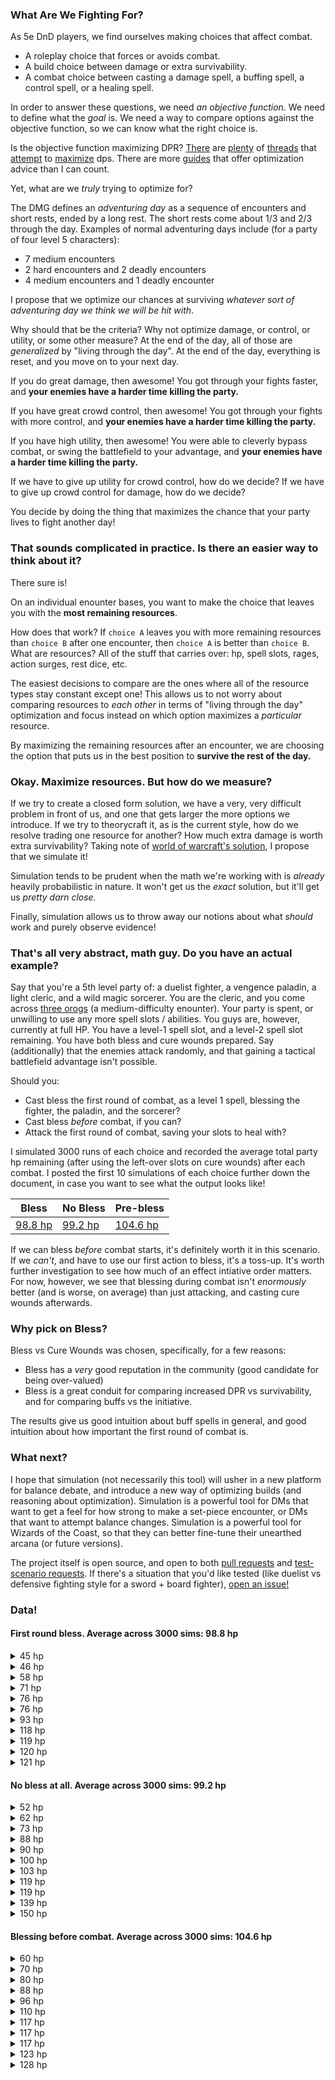 ### What Are We Fighting For?
As 5e DnD players, we find ourselves making choices that affect combat.

* A roleplay choice that forces or avoids combat.
* A build choice between damage or extra survivability.
* A combat choice between casting a damage spell, a buffing spell, a control spell, or a healing spell.

In order to answer these questions, we need *an objective function*. We need to define what the *goal* is.
We need a way to compare options against the objective function, so we can know what the right choice is.

Is the objective function maximizing DPR? [There](http://www.enworld.org/forum/showthread.php?362272-Highest-DPR-Build-Yet) are [plenty](http://www.giantitp.com/forums/showthread.php?522093-5e-Nova-or-DPR-optimization) of [threads](http://www.giantitp.com/forums/showthread.php?522096-Nova-or-DPR-optimization) that [attempt](http://www.giantitp.com/forums/showthread.php?474803-Good-sustained-dpr-builds) to [maximize](https://docs.google.com/spreadsheets/d/1Bwv7pfPC90BqZVPMu19T075-6cwkphdPJQe1d8gTVbQ/edit) dps.
There are more [guides](http://rpgbot.net/dnd5/characters/classes/) that offer optimization advice than I can count.

Yet, what are we *truly* trying to optimize for?

The DMG defines an *adventuring day* as a sequence of encounters and short rests, ended by a long rest.
The short rests come about 1/3 and 2/3 through the day.
Examples of normal adventuring days include (for a party of four level 5 characters):

* 7 medium encounters
* 2 hard encounters and 2 deadly encounters
* 4 medium encounters and 1 deadly encounter

I propose that we optimize our chances at surviving *whatever sort of adventuring day we think we will be hit with*.

Why should that be the criteria? Why not optimize damage, or control, or utility, or some other measure?
At the end of the day, all of those are *generalized* by "living through the day".
At the end of the day, everything is reset, and you move on to your next day.

If you do great damage, then awesome! You got through your fights faster, and **your enemies have a harder time killing the party.**

If you have great crowd control, then awesome! You got through your fights with more control, and **your enemies have a harder time killing the party.**

If you have high utility, then awesome! You were able to cleverly bypass combat, or swing the battlefield to your advantage, and **your enemies have a harder time killing the party.**

If we have to give up utility for crowd control, how do we decide? If we have to give up crowd control for damage, how do we decide?

You decide by doing the thing that maximizes the chance that your party lives to fight another day!

### That sounds complicated in practice. Is there an easier way to think about it?

There sure is!

On an individual enounter bases, you want to make the choice that leaves you with the **most remaining resources**.

How does that work? If `choice A` leaves you with more remaining resources than `choice B` after one encounter,
then `choice A` is better than `choice B`. What are resources? All of the stuff that carries over: hp, spell slots, rages, action surges, rest dice, etc.

The easiest decisions to compare are the ones where all of the resource types stay constant except one!
This allows us to not worry about comparing resources to *each other* in terms of "living through the day" optimization and focus instead on which option maximizes a *particular* resource.

By maximizing the remaining resources after an encounter, we are choosing the option that puts us in the best position to **survive the rest of the day.**


### Okay. Maximize resources. But how do we measure?

If we try to create a closed form solution, we have a very, very difficult problem in front of us, and one that gets larger the more options we introduce.
If we try to theorycraft it, as is the current style, how do we resolve trading one resource for another? How much extra damage is worth extra survivability?
Taking note of [world of warcraft's solution](http://simulationcraft.org/), I propose that we simulate it!

Simulation tends to be prudent when the math we're working with is *already* heavily probabilistic in nature.
It won't get us the *exact* solution, but it'll get us *pretty darn close.*

Finally, simulation allows us to throw away our notions about what *should* work and purely observe evidence!

### That's all very abstract, math guy. Do you have an actual example?

Say that you're a 5th level party of: a duelist fighter, a vengence paladin, a light cleric, and a wild magic sorcerer.
You are the cleric, and you come across [three orogs](http://i.imgur.com/rHvLroX.png) (a medium-difficulty enounter).
Your party is spent, or unwilling to use any more spell slots / abilities. You guys are, however, currently at full HP.
You have a level-1 spell slot, and a level-2 spell slot remaining. You have both bless and cure wounds prepared.
Say (additionally) that the enemies attack randomly, and that gaining a tactical battlefield advantage isn't possible.

Should you:
* Cast bless the first round of combat, as a level 1 spell, blessing the fighter, the paladin, and the sorcerer?
* Cast bless *before* combat, if you can?
* Attack the first round of combat, saving your slots to heal with?

I simulated 3000 runs of each choice and recorded the average total party hp remaining
(after using the left-over slots on cure wounds) after each combat.
I posted the first 10 simulations of each choice further down the document, in case you want to see what the output looks like!

|Bless|No Bless|Pre-bless|
|-----|--------|---------|
|[98.8 hp](#first-round-bless-average-across-3000-sims-988-hp)|[99.2 hp](#no-bless-at-all-average-across-3000-sims-992-hp)|[104.6 hp](#blessing-before-combat-average-across-3000-sims-1046)|

If we can bless *before* combat starts, it's definitely worth it in this scenario. If we *can't*, and have to use our first action to bless, it's a toss-up.
It's worth further investigation to see how much of an effect intiative order matters.
For now, however, we see that blessing during combat isn't *enormously* better (and is worse, on average) than just attacking, and casting cure wounds afterwards.

### Why pick on Bless?

Bless vs Cure Wounds was chosen, specifically, for a few reasons:
* Bless has a *very* good reputation in the community (good candidate for being over-valued)
* Bless is a great conduit for comparing increased DPR vs survivability, and for comparing buffs vs the initiative.

The results give us good intuition about buff spells in general, and good intuition about how important the first round of combat is.

### What next?

I hope that simulation (not necessarily this tool) will usher in a new platform for balance debate,
and introduce a new way of optimizing builds (and reasoning about optimization).
Simulation is a powerful tool for DMs that want to get a feel for how strong to make a set-piece encounter,
or DMs that want to attempt balance changes.
Simulation is a powerful tool for Wizards of the Coast, so that they can better fine-tune their unearthed arcana (or future versions).

The project itself is open source, and open to both [pull requests](https://github.com/beaushinkle/sim-5e/pulls) and [test-scenario requests](https://github.com/beaushinkle/sim-5e/issues).
If there's a situation that you'd like tested (like duelist vs defensive fighting style for a sword + board fighter), [open an issue!](https://github.com/beaushinkle/sim-5e/issues)

### Data!

#### First round bless. Average across 3000 sims: 98.8 hp
<details>
<summary>45 hp</summary>
<pre><code>simulation# 0
encounter# 0
round# 0
:paladin misses :orog0
:paladin hits :orog0 for 7
:sorcerer hits :orog0 for 11
:cleric blesses :fighter :paladin :cleric
:orog0 misses :fighter
:orog0 misses :fighter
:orog1 hits :fighter for 9
:orog1 misses :paladin
:orog2 hits :sorcerer for 10
:orog2 hits :paladin for 12
:fighter hits :orog0 for 11 #blessed
:fighter crits :orog0 for 11
round# 1
:paladin misses :orog0
:paladin hits :orog0 for 14
:sorcerer misses :orog1
:cleric misses :orog1
:orog1 misses :paladin
:orog1 hits :sorcerer for 15
:orog2 crits :paladin for 12
:orog2 hits :paladin for 15
:fighter crits :orog1 for 16
:fighter misses :orog1
round# 2
:paladin misses :orog1
:paladin misses :orog1
:sorcerer misses :orog1
:cleric misses :orog1
:orog1 hits :fighter for 15
:orog1 misses :sorcerer
:orog2 hits :paladin for 8
:orog2 hits :fighter for 12
:fighter hits :orog1 for 14
:fighter hits :orog1 for 9
round# 3
:sorcerer misses :orog1
:cleric casts :spell-2 cure wound and heals :paladin from 0 to 18
:orog1 misses :paladin
:orog1 misses :fighter
:orog2 hits :sorcerer for 8
:orog2 hits :paladin for 8
:fighter misses :orog1
:fighter crits :orog1 for 12
round# 4
:paladin hits :orog2 for 14 #blessed
:paladin misses :orog2
:sorcerer hits :orog2 for 14
:cleric misses :orog2
:orog2 hits :paladin for 14
:orog2 misses :cleric
:fighter misses :orog2
:fighter hits :orog2 for 9
round# 5
:sorcerer misses :orog2
:cleric misses :orog2
:orog2 misses :cleric
:orog2 hits :fighter for 6
:fighter hits :orog2 for 13
:fighter misses :orog0
:cleric has no remaining spell slots to heal with
remaining hp: 45</code></pre>
</details>
<details>
<summary>46 hp</summary>
<pre><code>simulation# 9
encounter# 0
round# 0
:fighter misses :orog0
:fighter misses :orog0
the sorcerer uses shield to block :orog0
:orog0 misses :sorcerer
:orog0 crits :fighter for 18
:orog1 crits :fighter for 13
:orog1 hits :sorcerer for 15
:orog2 misses :fighter
:orog2 misses :cleric
:sorcerer hits :orog0 for 10
:cleric blesses :fighter :paladin :cleric
:paladin misses :orog0
:paladin misses :orog0
round# 1
:fighter hits :orog0 for 10
:fighter hits :orog0 for 14
:orog0 misses :paladin
:orog0 hits :sorcerer for 12
:orog1 misses :cleric
:orog1 hits :paladin for 12
:orog2 misses :fighter
the sorcerer uses shield to block :orog2
:orog2 misses :sorcerer
:sorcerer misses :orog0
:cleric misses :orog0
:paladin hits :orog0 for 9 #blessed
:paladin misses :orog1
round# 2
:fighter misses :orog1
:fighter hits :orog1 for 10
:orog1 hits :sorcerer for 16
:orog1 misses :fighter
:orog2 hits :fighter for 16
:orog2 misses :cleric
:cleric casts :spell-2 cure wound and heals :fighter from 0 to 12
:paladin hits :orog1 for 13
:paladin hits :orog1 for 11
round# 3
:fighter misses :orog1
:fighter misses :orog1
:orog1 hits :cleric for 15
:orog1 misses :fighter
:orog2 misses :fighter
:orog2 misses :fighter
:cleric misses :orog1
:paladin hits :orog1 for 11
:paladin hits :orog2 for 7
round# 4
:fighter misses :orog2
:fighter misses :orog2
:orog2 crits :cleric for 21
:orog2 misses :fighter
:cleric misses :orog2
:paladin crits :orog2 for 19
:paladin hits :orog2 for 12
:cleric has no remaining spell slots to heal with
remaining hp: 46</code></pre>
</details>
<details>
<summary>58 hp</summary>
<pre><code>simulation# 5
encounter# 0
round# 0
:orog0 hits :cleric for 5
:orog0 misses :cleric
:orog1 misses :fighter
:orog1 misses :paladin
:orog2 misses :paladin
:orog2 misses :sorcerer
:cleric blesses :fighter :paladin :cleric
:sorcerer crits :orog0 for 16
:fighter hits :orog0 for 12
:fighter misses :orog0
:paladin crits :orog0 for 9
:paladin hits :orog0 for 9
round# 1
:orog1 hits :fighter for 9
:orog1 misses :cleric
:orog2 hits :fighter for 10
:orog2 hits :fighter for 10
:cleric misses :orog1
:sorcerer misses :orog1
:fighter misses :orog1
:fighter hits :orog1 for 7
:paladin hits :orog1 for 14 #blessed
:paladin misses :orog1
round# 2
:orog1 misses :fighter
:orog1 hits :cleric for 11
:orog2 hits :fighter for 15
:orog2 hits :sorcerer for 9
:cleric casts :spell-2 cure wound and heals :fighter from 0 to 11
:sorcerer misses :orog1
:fighter hits :orog1 for 12
:fighter misses :orog1
:paladin hits :orog1 for 9
:paladin misses :orog1
round# 3
:orog1 misses :sorcerer
:orog1 misses :paladin
:orog2 hits :sorcerer for 11
:orog2 hits :fighter for 14
:cleric misses :orog1
:sorcerer misses :orog1
:paladin misses :orog1
:paladin hits :orog1 for 13
round# 4
:orog2 hits :paladin for 16
:orog2 hits :paladin for 10
:cleric hits :orog2 for 6 #blessed
:sorcerer hits :orog2 for 19
:paladin hits :orog2 for 9
:paladin misses :orog2
round# 5
:orog2 misses :paladin
:orog2 misses :cleric
:cleric hits :orog2 for 10 #blessed
:sorcerer misses :orog0
:paladin hits :orog0 for 14
:paladin hits :orog0 for 12
:cleric has no remaining spell slots to heal with
remaining hp: 58</code></pre>
</details>
<details>
<summary>71 hp</summary>
<pre><code>simulation# 7
encounter# 0
round# 0
:fighter misses :orog0
:fighter misses :orog0
:orog0 hits :cleric for 14
:orog0 misses :sorcerer
:orog1 misses :sorcerer
:orog1 hits :paladin for 5
:orog2 hits :sorcerer for 6
:orog2 hits :sorcerer for 15
:sorcerer hits :orog0 for 11
:paladin misses :orog0
:paladin misses :orog0
:cleric blesses :fighter :paladin :cleric
round# 1
:fighter hits :orog0 for 10
:fighter misses :orog0
:orog0 misses :paladin
:orog0 hits :paladin for 9
:orog1 misses :sorcerer
:orog1 misses :cleric
:orog2 hits :fighter for 6
:orog2 hits :fighter for 10
:sorcerer misses :orog0
:paladin misses :orog0
:paladin hits :orog0 for 14
:cleric hits :orog0 for 10
round# 2
:fighter hits :orog1 for 8
:fighter misses :orog1
:orog1 hits :cleric for 14
:orog1 misses :paladin
:orog2 misses :sorcerer
:orog2 hits :sorcerer for 6
:sorcerer hits :orog1 for 10
:paladin misses :orog1
:paladin misses :orog1
:cleric hits :orog1 for 4
round# 3
:fighter misses :orog1
:fighter misses :orog1
:orog1 hits :sorcerer for 6
the sorcerer uses shield to block :orog1
:orog1 misses :sorcerer
:orog2 misses :fighter
:orog2 hits :sorcerer for 15
:paladin hits :orog1 for 13
:paladin hits :orog1 for 12
:cleric casts :spell-2 cure wound and heals :sorcerer from 0 to 16
round# 4
:fighter hits :orog2 for 13 #blessed
:fighter hits :orog2 for 11
:orog2 misses :fighter
:orog2 hits :sorcerer for 13
:sorcerer misses :orog2
:paladin hits :orog2 for 10 #blessed
:paladin misses :orog2
:cleric hits :orog2 for 5
:cleric has no remaining spell slots to heal with
remaining hp: 71</code></pre>
</details>
<details>
<summary>76 hp</summary>
<pre><code>simulation# 8
encounter# 0
round# 0
:cleric blesses :fighter :paladin :cleric
:sorcerer hits :orog0 for 8
:paladin misses :orog0
:paladin hits :orog0 for 7
:orog0 misses :fighter
:orog0 misses :cleric
:orog1 misses :fighter
:orog1 hits :sorcerer for 15
:orog2 misses :sorcerer
:orog2 hits :fighter for 12
:fighter hits :orog0 for 10
:fighter misses :orog0
round# 1
:cleric hits :orog0 for 4 #blessed
:sorcerer misses :orog0
:paladin misses :orog0
:paladin crits :orog0 for 13
:orog1 misses :cleric
:orog1 crits :paladin for 23
:orog2 hits :paladin for 13
:orog2 misses :sorcerer
:fighter hits :orog1 for 10 #blessed
:fighter misses :orog1
round# 2
:cleric misses :orog1
:sorcerer hits :orog1 for 8
:paladin hits :orog1 for 12 #blessed
:paladin misses :orog1
the sorcerer uses shield to block :orog1
:orog1 misses :sorcerer
:orog1 hits :sorcerer for 11
:orog2 hits :fighter for 8
:orog2 misses :cleric
:fighter misses :orog1
:fighter hits :orog1 for 14
round# 3
:cleric misses :orog1
:sorcerer misses :orog1
:paladin crits :orog1 for 17
:paladin misses :orog2
:orog2 hits :sorcerer for 10
:orog2 hits :fighter for 5
:fighter crits :orog2 for 17
:fighter misses :orog2
round# 4
:cleric hits :orog2 for 4
:sorcerer misses :orog2
:paladin hits :orog2 for 11 #blessed
:paladin misses :orog2
:orog2 misses :sorcerer
:orog2 misses :paladin
:fighter hits :orog2 for 8
:fighter hits :orog0 for 7
:cleric casts :spell-2 cure wound and heals :sorcerer from 2 to 11
:cleric has no remaining spell slots to heal with
remaining hp: 76</code></pre>
</details>
<details>
<summary>76 hp</summary>
<pre><code>simulation# 1
encounter# 0
round# 0
:orog0 misses :cleric
:orog0 hits :paladin for 15
:orog1 misses :fighter
:orog1 misses :paladin
:orog2 misses :fighter
:orog2 misses :cleric
:sorcerer hits :orog0 for 16
:paladin misses :orog0
:paladin misses :orog0
:cleric blesses :fighter :paladin :cleric
:fighter hits :orog0 for 12
:fighter hits :orog0 for 12 #blessed
round# 1
:orog0 crits :paladin for 17
:orog0 hits :paladin for 14
:orog1 crits :fighter for 15
:orog1 hits :cleric for 11
:orog2 hits :cleric for 13
:orog2 misses :fighter
:sorcerer hits :orog0 for 13
:cleric casts :spell-2 cure wound and heals :paladin from 0 to 16
:fighter misses :orog1
:fighter hits :orog1 for 7
round# 2
the sorcerer uses shield to block :orog1
:orog1 misses :sorcerer
:orog1 misses :paladin
:orog2 hits :paladin for 7
:orog2 misses :sorcerer
:sorcerer hits :orog1 for 11
:paladin hits :orog1 for 14
:paladin hits :orog1 for 14 #blessed
:cleric misses :orog2
:fighter crits :orog2 for 17
:fighter hits :orog2 for 12
round# 3
:orog2 misses :fighter
:orog2 crits :cleric for 16
:sorcerer hits :orog2 for 10
:paladin misses :orog2
:paladin hits :orog2 for 11
:fighter hits :orog0 for 7 #blessed
:fighter hits :orog0 for 11
:cleric has no remaining spell slots to heal with
remaining hp: 76</code></pre>
</details>
<details>
<summary>93 hp</summary>
<pre><code>simulation# 3
encounter# 0
round# 0
:cleric blesses :fighter :paladin :cleric
:paladin hits :orog0 for 8
:paladin hits :orog0 for 10
:orog0 misses :paladin
:orog0 hits :cleric for 14
:orog1 misses :fighter
:orog1 hits :paladin for 14
:orog2 misses :paladin
:orog2 hits :paladin for 8
:fighter hits :orog0 for 10
:fighter crits :orog0 for 10
:sorcerer misses :orog0
round# 1
:cleric misses :orog0
:paladin hits :orog0 for 14
:paladin hits :orog1 for 8
:orog1 misses :paladin
the sorcerer uses shield to block :orog1
:orog1 misses :sorcerer
:orog2 misses :paladin
:orog2 misses :sorcerer
:fighter misses :orog1
:fighter misses :orog1
:sorcerer hits :orog1 for 16
round# 2
:cleric misses :orog1
:paladin misses :orog1
:paladin hits :orog1 for 12
:orog1 misses :cleric
:orog1 hits :cleric for 16
the sorcerer uses shield to block :orog2
:orog2 misses :sorcerer
:orog2 misses :paladin
:fighter hits :orog1 for 10
:fighter hits :orog1 for 13 #blessed
:sorcerer hits :orog2 for 9
round# 3
:cleric misses :orog2
:paladin misses :orog2
:paladin misses :orog2
:orog2 hits :sorcerer for 15
:orog2 hits :paladin for 16
:fighter misses :orog2
:fighter hits :orog2 for 8 #blessed
:sorcerer hits :orog2 for 8
round# 4
:cleric hits :orog2 for 7
:paladin misses :orog2
:paladin hits :orog2 for 11
:fighter hits :orog0 for 8
:fighter misses :orog0
:sorcerer misses :orog0
:cleric casts :spell-2 cure wound and heals :paladin from 6 to 18
:cleric has no remaining spell slots to heal with
remaining hp: 93</code></pre>
</details>
<details>
<summary>118 hp</summary>
<pre><code>simulation# 6
encounter# 0
round# 0
:orog0 misses :fighter
the sorcerer uses shield to block :orog0
:orog0 misses :sorcerer
:orog1 misses :cleric
:orog1 hits :paladin for 9
:orog2 hits :paladin for 7
:orog2 misses :cleric
:fighter misses :orog0
:fighter misses :orog0
:sorcerer hits :orog0 for 17
:paladin misses :orog0
:paladin misses :orog0
:cleric blesses :fighter :paladin :cleric
round# 1
:orog0 hits :fighter for 6
:orog0 hits :paladin for 10
:orog1 hits :paladin for 16
:orog1 misses :sorcerer
:orog2 misses :sorcerer
:orog2 misses :cleric
:fighter hits :orog0 for 9
:fighter misses :orog0
:sorcerer misses :orog0
:paladin hits :orog0 for 11
:paladin hits :orog0 for 7 #blessed
:cleric hits :orog1 for 8
round# 2
:orog1 misses :paladin
:orog1 misses :fighter
:orog2 misses :sorcerer
:orog2 misses :sorcerer
:fighter hits :orog1 for 8
:fighter misses :orog1
:sorcerer hits :orog1 for 9
:paladin hits :orog1 for 14
:paladin misses :orog1
:cleric hits :orog1 for 11
round# 3
:orog2 misses :paladin
the sorcerer uses shield to block :orog2
:orog2 misses :sorcerer
:fighter misses :orog2
:fighter misses :orog2
:sorcerer misses :orog2
:paladin misses :orog2
:paladin hits :orog2 for 8 #blessed
:cleric crits :orog2 for 10
round# 4
the sorcerer uses shield to block :orog2
:orog2 misses :sorcerer
:orog2 misses :sorcerer
:fighter misses :orog2
:fighter misses :orog2
:sorcerer hits :orog2 for 7
:paladin hits :orog2 for 8
:paladin misses :orog2
:cleric hits :orog2 for 5
round# 5
:orog2 hits :paladin for 16
:orog2 hits :sorcerer for 15
:fighter hits :orog2 for 8
:fighter hits :orog0 for 9
:sorcerer misses :orog0
:cleric casts :spell-2 cure wound and heals :paladin from 0 to 19
:cleric has no remaining spell slots to heal with
remaining hp: 118</code></pre>
</details>
<details>
<summary>119 hp</summary>
<pre><code>simulation# 2
encounter# 0
round# 0
:fighter misses :orog0
:fighter hits :orog0 for 12
:cleric blesses :fighter :paladin :cleric
:orog0 misses :cleric
:orog0 misses :cleric
:orog1 hits :paladin for 5
the sorcerer uses shield to block :orog1
:orog1 misses :sorcerer
:orog2 misses :fighter
:orog2 hits :paladin for 9
:sorcerer hits :orog0 for 12
:paladin hits :orog0 for 8 #blessed
:paladin hits :orog0 for 13
round# 1
:fighter misses :orog1
:fighter misses :orog1
:cleric misses :orog1
:orog1 hits :cleric for 13
:orog1 hits :cleric for 8
:orog2 hits :fighter for 13
:orog2 misses :fighter
:sorcerer misses :orog1
:paladin hits :orog1 for 11
:paladin hits :orog1 for 11
round# 2
:fighter crits :orog1 for 13
:fighter hits :orog1 for 13
:cleric hits :orog2 for 9 #blessed
:orog2 misses :paladin
:orog2 hits :paladin for 15
:sorcerer hits :orog2 for 13
:paladin misses :orog2
:paladin hits :orog2 for 12
round# 3
:fighter misses :orog2
:fighter hits :orog2 for 12
:cleric misses :orog0
:sorcerer hits :orog0 for 9
:paladin misses :orog0
:paladin hits :orog0 for 7
:cleric casts :spell-2 cure wound and heals :paladin from 15 to 33
:cleric has no remaining spell slots to heal with
remaining hp: 119</code></pre>
</details>
<details>
<summary>120 hp</summary>
<pre><code>simulation# 10
encounter# 0
round# 0
:paladin misses :orog0
:paladin hits :orog0 for 9
:sorcerer hits :orog0 for 11
:fighter hits :orog0 for 14
:fighter hits :orog0 for 12
:orog0 hits :fighter for 14
:orog0 misses :paladin
:orog1 misses :fighter
:orog1 hits :paladin for 16
:orog2 misses :fighter
:orog2 hits :sorcerer for 13
:cleric blesses :fighter :paladin :cleric
round# 1
:paladin misses :orog0
:paladin hits :orog0 for 12
:sorcerer hits :orog1 for 11
:fighter misses :orog1
:fighter hits :orog1 for 9
:orog1 hits :sorcerer for 6
:orog1 misses :fighter
:orog2 misses :paladin
:orog2 hits :fighter for 5
:cleric hits :orog1 for 7
round# 2
:paladin hits :orog1 for 9
:paladin hits :orog1 for 11
:sorcerer hits :orog1 for 12
:fighter hits :orog2 for 8
:fighter hits :orog2 for 7
:orog2 misses :paladin
:orog2 misses :cleric
:cleric hits :orog2 for 6
round# 3
:paladin hits :orog2 for 7
:paladin hits :orog2 for 7
:sorcerer hits :orog2 for 5
:fighter misses :orog0
:fighter misses :orog0
:cleric hits :orog0 for 11
:cleric casts :spell-2 cure wound and heals :fighter from 25 to 35
:cleric has no remaining spell slots to heal with
remaining hp: 120</code></pre>
</details>
<details>
<summary>121 hp</summary>
<pre><code>simulation# 4
encounter# 0
round# 0
:cleric blesses :fighter :paladin :cleric
:orog0 misses :sorcerer
:orog0 misses :paladin
the sorcerer uses shield to block :orog1
:orog1 misses :sorcerer
:orog1 misses :paladin
:orog2 misses :sorcerer
:orog2 misses :cleric
:sorcerer hits :orog0 for 9
:fighter misses :orog0
:fighter hits :orog0 for 7
:paladin hits :orog0 for 13
:paladin hits :orog0 for 7 #blessed
round# 1
:cleric misses :orog0
:orog0 crits :paladin for 17
:orog0 crits :paladin for 14
:orog1 crits :paladin for 22
:orog1 hits :cleric for 8
:orog2 misses :fighter
the sorcerer uses shield to block :orog2
:orog2 misses :sorcerer
:sorcerer hits :orog0 for 9
:fighter hits :orog0 for 13 #blessed
:fighter hits :orog1 for 7
round# 2
:cleric casts :spell-2 cure wound and heals :paladin from 0 to 16
:orog1 misses :cleric
:orog1 misses :cleric
:orog2 misses :paladin
:orog2 misses :cleric
:sorcerer misses :orog1
:fighter misses :orog1
:fighter misses :orog1
:paladin hits :orog1 for 7
:paladin misses :orog1
round# 3
:cleric hits :orog1 for 7
:orog1 misses :cleric
:orog1 misses :fighter
:orog2 hits :paladin for 7
the sorcerer uses shield to block :orog2
:orog2 misses :sorcerer
:sorcerer hits :orog1 for 11
:fighter misses :orog1
:fighter hits :orog1 for 13
:paladin hits :orog1 for 13
:paladin hits :orog2 for 12
round# 4
:cleric hits :orog2 for 8 #blessed
the sorcerer uses shield to block :orog2
:orog2 misses :sorcerer
:orog2 misses :paladin
:sorcerer misses :orog2
:fighter hits :orog2 for 13
:fighter misses :orog2
:paladin hits :orog2 for 13
:paladin hits :orog0 for 14
:cleric has no remaining spell slots to heal with
remaining hp: 121</code></pre>
</details>

#### No bless at all. Average across 3000 sims: 99.2 hp
<details>
<summary>52 hp</summary>
<pre><code>simulation# 8
encounter# 0
round# 0
:sorcerer misses :orog0
:paladin hits :orog0 for 11
:paladin misses :orog0
:orog0 hits :sorcerer for 10
:orog0 crits :paladin for 6
:orog1 hits :cleric for 15
:orog1 misses :fighter
:orog2 hits :fighter for 11
:orog2 hits :cleric for 6
:fighter misses :orog0
:fighter misses :orog0
:cleric hits :orog0 for 9
round# 1
:sorcerer misses :orog0
:paladin misses :orog0
:paladin hits :orog0 for 13
:orog0 misses :fighter
:orog0 hits :paladin for 11
:orog1 misses :fighter
:orog1 misses :cleric
:orog2 misses :paladin
:orog2 misses :fighter
:fighter hits :orog0 for 10
:fighter hits :orog0 for 8
:cleric hits :orog1 for 7
round# 2
:sorcerer misses :orog1
:paladin misses :orog1
:paladin hits :orog1 for 9
:orog1 crits :paladin for 12
:orog1 hits :fighter for 12
:orog2 hits :cleric for 10
:orog2 misses :sorcerer
:fighter misses :orog1
:fighter misses :orog1
:cleric misses :orog1
round# 3
:sorcerer misses :orog1
:paladin misses :orog1
:paladin misses :orog1
:orog1 hits :paladin for 11
:orog1 hits :paladin for 5
:orog2 misses :fighter
:orog2 misses :cleric
:fighter crits :orog1 for 15
:fighter misses :orog1
:cleric casts :spell-1 cure wound and heals :paladin from 0 to 10
round# 4
:sorcerer hits :orog1 for 12
:paladin hits :orog1 for 14
:paladin misses :orog2
:orog2 hits :sorcerer for 10
:orog2 hits :cleric for 15
:fighter misses :orog2
:fighter misses :orog2
round# 5
:sorcerer misses :orog2
:paladin hits :orog2 for 12
:paladin hits :orog2 for 8
:orog2 misses :fighter
:orog2 crits :sorcerer for 10
:fighter hits :orog2 for 13
:fighter hits :orog2 for 11
round# 6
:sorcerer hits :orog2 for 3
:paladin hits :orog2 for 7
:paladin misses :orog0
:fighter misses :orog0
:fighter hits :orog0 for 10
:cleric casts :spell-2 cure wound and heals :cleric from 0 to 13
:cleric has no remaining spell slots to heal with
remaining hp: 52</code></pre>
</details>
<details>
<summary>62 hp</summary>
<pre><code>simulation# 5
encounter# 0
round# 0
:orog0 hits :fighter for 15
:orog0 misses :cleric
:orog1 misses :sorcerer
:orog1 crits :cleric for 17
:orog2 misses :paladin
:orog2 misses :paladin
:fighter misses :orog0
:fighter misses :orog0
:paladin misses :orog0
:paladin hits :orog0 for 7
:cleric hits :orog0 for 7
:sorcerer misses :orog0
round# 1
:orog0 misses :paladin
:orog0 hits :cleric for 11
:orog1 misses :cleric
:orog1 misses :fighter
:orog2 misses :cleric
:orog2 hits :sorcerer for 7
:fighter hits :orog0 for 12
:fighter hits :orog0 for 7
:paladin misses :orog0
:paladin misses :orog0
:cleric misses :orog0
:sorcerer hits :orog0 for 11
round# 2
:orog1 misses :cleric
:orog1 hits :sorcerer for 6
:orog2 crits :paladin for 14
:orog2 hits :cleric for 10
:fighter hits :orog1 for 9
:fighter hits :orog1 for 7
:paladin misses :orog1
:paladin misses :orog1
:sorcerer misses :orog1
round# 3
:orog1 hits :paladin for 7
:orog1 hits :paladin for 15
:orog2 hits :paladin for 14
the sorcerer uses shield to block :orog2
:orog2 misses :sorcerer
:fighter hits :orog1 for 9
:fighter misses :orog1
:sorcerer crits :orog1 for 26
round# 4
the sorcerer uses shield to block :orog2
:orog2 misses :sorcerer
:orog2 misses :sorcerer
:fighter hits :orog2 for 9
:fighter misses :orog2
:sorcerer misses :orog2
round# 5
the sorcerer uses shield to block :orog2
:orog2 misses :sorcerer
:orog2 misses :sorcerer
:fighter misses :orog2
:fighter misses :orog2
:sorcerer hits :orog2 for 16
round# 6
the sorcerer uses shield to block :orog2
:orog2 misses :sorcerer
:orog2 hits :fighter for 16
:fighter hits :orog2 for 11
:fighter crits :orog2 for 9
:sorcerer hits :orog0 for 6
:cleric casts :spell-1 cure wound and heals :paladin from 0 to 9
:cleric casts :spell-2 cure wound and heals :cleric from 0 to 15
:cleric has no remaining spell slots to heal with
remaining hp: 62</code></pre>
</details>
<details>
<summary>73 hp</summary>
<pre><code>simulation# 6
encounter# 0
round# 0
:cleric misses :orog0
:orog0 hits :cleric for 8
:orog0 hits :fighter for 8
:orog1 misses :paladin
:orog1 crits :sorcerer for 19
:orog2 hits :paladin for 7
:orog2 hits :cleric for 10
:paladin crits :orog0 for 13
:paladin hits :orog0 for 12
:fighter hits :orog0 for 7
:fighter hits :orog0 for 14
:sorcerer hits :orog1 for 8
round# 1
:cleric misses :orog1
:orog1 hits :cleric for 13
:orog1 misses :paladin
:orog2 hits :cleric for 8
:orog2 misses :sorcerer
:paladin misses :orog1
:paladin hits :orog1 for 10
:fighter misses :orog1
:fighter hits :orog1 for 12
:sorcerer misses :orog1
round# 2
the sorcerer uses shield to block :orog1
:orog1 misses :sorcerer
:orog1 misses :fighter
:orog2 crits :sorcerer for 20
:orog2 hits :fighter for 9
:paladin hits :orog1 for 10
:paladin misses :orog1
:fighter crits :orog1 for 10
:fighter misses :orog2
round# 3
:orog2 misses :fighter
:orog2 misses :fighter
:paladin crits :orog2 for 16
:paladin hits :orog2 for 9
:fighter misses :orog2
:fighter hits :orog2 for 11
round# 4
:orog2 hits :paladin for 13
:orog2 misses :fighter
:paladin hits :orog2 for 14
:paladin hits :orog0 for 8
:fighter hits :orog0 for 8
:fighter misses :orog0
:cleric casts :spell-1 cure wound and heals :cleric from 0 to 5
:cleric casts :spell-2 cure wound and heals :sorcerer from 0 to 17
:cleric has no remaining spell slots to heal with
remaining hp: 73</code></pre>
</details>
<details>
<summary>88 hp</summary>
<pre><code>simulation# 2
encounter# 0
round# 0
:cleric misses :orog0
:paladin misses :orog0
:paladin hits :orog0 for 7
:orog0 misses :fighter
:orog0 hits :fighter for 13
:orog1 misses :paladin
:orog1 hits :cleric for 11
:orog2 misses :cleric
the sorcerer uses shield to block :orog2
:orog2 misses :sorcerer
:fighter hits :orog0 for 12
:fighter misses :orog0
:sorcerer misses :orog0
round# 1
:cleric misses :orog0
:paladin misses :orog0
:paladin misses :orog0
:orog0 misses :paladin
:orog0 misses :cleric
:orog1 hits :fighter for 9
:orog1 hits :cleric for 13
:orog2 hits :sorcerer for 12
:orog2 hits :cleric for 15
:fighter hits :orog0 for 9
:fighter hits :orog0 for 9
:sorcerer hits :orog1 for 5
round# 2
:paladin misses :orog1
:paladin misses :orog1
:orog1 misses :fighter
the sorcerer uses shield to block :orog1
:orog1 misses :sorcerer
:orog2 misses :sorcerer
:orog2 hits :fighter for 7
:fighter hits :orog1 for 13
:fighter hits :orog1 for 12
:sorcerer hits :orog1 for 8
round# 3
:paladin hits :orog1 for 7
:paladin misses :orog2
:orog2 misses :sorcerer
:orog2 crits :sorcerer for 23
:fighter misses :orog2
:fighter hits :orog2 for 11
:sorcerer hits :orog2 for 20
round# 4
:paladin misses :orog2
:paladin hits :orog2 for 10
:fighter hits :orog0 for 13
:fighter misses :orog0
:sorcerer hits :orog0 for 7
:cleric casts :spell-1 cure wound and heals :cleric from 0 to 9
:cleric casts :spell-2 cure wound and heals :sorcerer from 3 to 20
:cleric has no remaining spell slots to heal with
remaining hp: 88</code></pre>
</details>
<details>
<summary>90 hp</summary>
<pre><code>simulation# 4
encounter# 0
round# 0
:cleric hits :orog0 for 8
:sorcerer hits :orog0 for 5
:orog0 misses :paladin
:orog0 hits :fighter for 6
:orog1 misses :paladin
:orog1 misses :fighter
:orog2 misses :fighter
:orog2 misses :paladin
:paladin misses :orog0
:paladin hits :orog0 for 14
:fighter misses :orog0
:fighter hits :orog0 for 12
round# 1
:cleric hits :orog0 for 10
:sorcerer misses :orog1
:orog1 hits :sorcerer for 12
:orog1 hits :paladin for 13
:orog2 hits :cleric for 11
:orog2 hits :paladin for 11
:paladin hits :orog1 for 7
:paladin misses :orog1
:fighter crits :orog1 for 20
:fighter misses :orog1
round# 2
:cleric hits :orog1 for 4
:sorcerer misses :orog1
:orog1 misses :cleric
:orog1 misses :sorcerer
:orog2 hits :paladin for 13
:orog2 hits :paladin for 6
:paladin misses :orog1
:paladin misses :orog1
:fighter misses :orog1
:fighter misses :orog1
round# 3
:cleric misses :orog1
:sorcerer misses :orog1
:orog1 misses :cleric
:orog1 hits :cleric for 8
:orog2 misses :sorcerer
:orog2 misses :cleric
:paladin misses :orog1
:paladin hits :orog1 for 12
:fighter misses :orog2
:fighter hits :orog2 for 10
round# 4
:cleric misses :orog2
:sorcerer misses :orog2
the sorcerer uses shield to block :orog2
:orog2 misses :sorcerer
:orog2 misses :fighter
:paladin hits :orog2 for 8
:paladin misses :orog2
:fighter misses :orog2
:fighter misses :orog2
round# 5
:cleric misses :orog2
:sorcerer misses :orog2
:orog2 hits :cleric for 7
:orog2 hits :cleric for 8
:paladin crits :orog2 for 15
:paladin hits :orog2 for 8
:fighter hits :orog0 for 14
:fighter misses :orog0
:cleric casts :spell-1 cure wound and heals :paladin from 1 to 7
:cleric casts :spell-2 cure wound and heals :paladin from 7 to 22
:cleric has no remaining spell slots to heal with
remaining hp: 90</code></pre>
</details>
<details>
<summary>100 hp</summary>
<pre><code>simulation# 3
encounter# 0
round# 0
:sorcerer misses :orog0
:orog0 hits :fighter for 16
:orog0 misses :sorcerer
:orog1 hits :sorcerer for 10
:orog1 misses :fighter
:orog2 misses :cleric
:orog2 misses :sorcerer
:cleric misses :orog0
:fighter hits :orog0 for 12
:fighter misses :orog0
:paladin misses :orog0
:paladin misses :orog0
round# 1
:sorcerer misses :orog0
:orog0 misses :paladin
:orog0 misses :paladin
:orog1 crits :sorcerer for 20
:orog1 misses :sorcerer
:orog2 hits :paladin for 14
:orog2 misses :paladin
:cleric hits :orog0 for 6
:fighter hits :orog0 for 12
:fighter hits :orog0 for 13
:paladin hits :orog1 for 9
:paladin misses :orog1
round# 2
:sorcerer hits :orog1 for 17
:orog1 misses :cleric
:orog1 hits :sorcerer for 8
:orog2 misses :cleric
:orog2 hits :cleric for 8
:cleric casts :spell-1 cure wound and heals :sorcerer from 0 to 10
:fighter hits :orog1 for 8
:fighter hits :orog1 for 10
:paladin hits :orog1 for 9
:paladin misses :orog2
round# 3
:sorcerer misses :orog2
:orog2 misses :sorcerer
:orog2 hits :paladin for 9
:cleric hits :orog2 for 6
:fighter misses :orog2
:fighter misses :orog2
:paladin hits :orog2 for 14
:paladin hits :orog2 for 11
round# 4
:sorcerer hits :orog2 for 16
:cleric hits :orog0 for 7
:fighter hits :orog0 for 12
:fighter hits :orog0 for 14
:paladin hits :orog0 for 9
:paladin misses :orog0
:cleric casts :spell-2 cure wound and heals :sorcerer from 10 to 21
:cleric has no remaining spell slots to heal with
remaining hp: 100</code></pre>
</details>
<details>
<summary>103 hp</summary>
<pre><code>simulation# 10
encounter# 0
round# 0
:paladin hits :orog0 for 14
:paladin misses :orog0
:fighter misses :orog0
:fighter hits :orog0 for 14
the sorcerer uses shield to block :orog0
:orog0 misses :sorcerer
:orog0 hits :fighter for 13
:orog1 misses :sorcerer
:orog1 hits :fighter for 7
:orog2 hits :cleric for 16
:orog2 hits :cleric for 8
:cleric hits :orog0 for 10
:sorcerer hits :orog1 for 14
round# 1
:paladin misses :orog1
:paladin hits :orog1 for 8
:fighter crits :orog1 for 20
:fighter misses :orog1
:orog1 hits :fighter for 9
:orog1 misses :paladin
:orog2 misses :sorcerer
:orog2 hits :fighter for 15
:cleric casts :spell-1 cure wound and heals :fighter from 0 to 8
:sorcerer hits :orog1 for 5
round# 2
:paladin misses :orog2
:paladin misses :orog2
:fighter hits :orog2 for 12
:fighter crits :orog2 for 11
:orog2 hits :fighter for 6
:orog2 crits :cleric for 7
:cleric misses :orog2
:sorcerer misses :orog2
round# 3
:paladin misses :orog2
:paladin hits :orog2 for 11
:fighter misses :orog2
:fighter hits :orog2 for 13
:cleric misses :orog0
:sorcerer hits :orog0 for 8
:cleric casts :spell-2 cure wound and heals :fighter from 2 to 14
:cleric has no remaining spell slots to heal with
remaining hp: 103</code></pre>
</details>
<details>
<summary>119 hp</summary>
<pre><code>simulation# 9
encounter# 0
round# 0
:orog0 hits :sorcerer for 12
:orog0 misses :cleric
:orog1 misses :fighter
:orog1 misses :cleric
:orog2 hits :paladin for 14
:orog2 misses :cleric
:cleric crits :orog0 for 14
:fighter misses :orog0
:fighter misses :orog0
:sorcerer hits :orog0 for 10
:paladin hits :orog0 for 12
:paladin hits :orog0 for 10
round# 1
the sorcerer uses shield to block :orog0
:orog0 misses :sorcerer
:orog0 misses :paladin
:orog1 hits :sorcerer for 13
:orog1 hits :fighter for 16
:orog2 misses :fighter
:orog2 misses :fighter
:cleric hits :orog0 for 6
:fighter hits :orog0 for 9
:fighter misses :orog1
:sorcerer misses :orog1
:paladin misses :orog1
:paladin hits :orog1 for 12
round# 2
:orog1 misses :sorcerer
:orog1 misses :paladin
:orog2 misses :cleric
:orog2 hits :sorcerer for 9
:cleric misses :orog1
:fighter hits :orog1 for 12
:fighter hits :orog1 for 7
:sorcerer misses :orog1
:paladin hits :orog1 for 13
:paladin misses :orog1
round# 3
:orog1 hits :paladin for 7
:orog1 misses :cleric
:orog2 misses :fighter
:orog2 misses :paladin
:cleric misses :orog1
:fighter misses :orog1
:fighter misses :orog1
:sorcerer hits :orog1 for 16
:paladin hits :orog2 for 9
:paladin crits :orog2 for 16
round# 4
:orog2 misses :paladin
the sorcerer uses shield to block :orog2
:orog2 misses :sorcerer
:cleric misses :orog2
:fighter hits :orog2 for 10
:fighter misses :orog2
:sorcerer misses :orog2
:paladin misses :orog2
:paladin misses :orog2
round# 5
:orog2 misses :fighter
:orog2 misses :paladin
:cleric misses :orog2
:fighter hits :orog2 for 14
:fighter hits :orog0 for 14
:sorcerer hits :orog0 for 9
:paladin misses :orog0
:paladin hits :orog0 for 11
:cleric casts :spell-1 cure wound and heals :sorcerer from 4 to 14
:cleric casts :spell-2 cure wound and heals :sorcerer from 14 to 30
:cleric has no remaining spell slots to heal with
remaining hp: 119</code></pre>
</details>
<details>
<summary>119 hp</summary>
<pre><code>simulation# 0
encounter# 0
round# 0
:cleric hits :orog0 for 5
:orog0 hits :paladin for 13
:orog0 misses :fighter
:orog1 hits :paladin for 9
:orog1 misses :fighter
:orog2 hits :sorcerer for 9
:orog2 misses :cleric
:paladin hits :orog0 for 14
:paladin hits :orog0 for 9
:fighter misses :orog0
:fighter hits :orog0 for 10
:sorcerer misses :orog0
round# 1
:cleric hits :orog0 for 9
:orog1 hits :fighter for 9
:orog1 misses :cleric
the sorcerer uses shield to block :orog2
:orog2 misses :sorcerer
:orog2 misses :cleric
:paladin misses :orog1
:paladin crits :orog1 for 16
:fighter misses :orog1
:fighter hits :orog1 for 7
:sorcerer hits :orog1 for 12
round# 2
:cleric hits :orog1 for 7
the sorcerer uses shield to block :orog1
:orog1 misses :sorcerer
:orog1 misses :paladin
:orog2 misses :paladin
:orog2 misses :cleric
:paladin misses :orog1
:paladin misses :orog1
:fighter misses :orog1
:fighter misses :orog1
:sorcerer misses :orog1
round# 3
:cleric misses :orog1
:orog1 misses :paladin
:orog1 misses :sorcerer
:orog2 hits :fighter for 6
:orog2 hits :sorcerer for 11
:paladin crits :orog1 for 18
:paladin hits :orog2 for 14
:fighter misses :orog2
:fighter hits :orog2 for 14
:sorcerer hits :orog2 for 6
round# 4
:cleric misses :orog2
:orog2 misses :paladin
:orog2 hits :fighter for 9
:paladin hits :orog2 for 10
:paladin misses :orog2
:fighter misses :orog2
:fighter hits :orog2 for 9
:sorcerer hits :orog0 for 12
:cleric casts :spell-1 cure wound and heals :fighter from 20 to 28
:cleric casts :spell-2 cure wound and heals :paladin from 22 to 35
:cleric has no remaining spell slots to heal with
remaining hp: 119</code></pre>
</details>
<details>
<summary>139 hp</summary>
<pre><code>simulation# 7
encounter# 0
round# 0
:cleric misses :orog0
:sorcerer hits :orog0 for 9
:fighter crits :orog0 for 17
:fighter hits :orog0 for 7
:orog0 crits :cleric for 23
:orog0 misses :paladin
:orog1 hits :cleric for 13
the sorcerer uses shield to block :orog1
:orog1 misses :sorcerer
:orog2 misses :paladin
:orog2 misses :paladin
:paladin hits :orog0 for 9
:paladin hits :orog1 for 11
round# 1
:cleric misses :orog1
:sorcerer misses :orog1
:fighter crits :orog1 for 11
:fighter hits :orog1 for 13
:orog1 misses :cleric
:orog1 misses :paladin
:orog2 hits :fighter for 9
:orog2 misses :paladin
:paladin misses :orog1
:paladin hits :orog1 for 7
round# 2
:cleric hits :orog2 for 9
:sorcerer misses :orog2
:fighter hits :orog2 for 14
:fighter misses :orog2
:orog2 misses :cleric
:orog2 misses :sorcerer
:paladin misses :orog2
:paladin hits :orog2 for 13
round# 3
:cleric hits :orog2 for 6
:sorcerer hits :orog2 for 11
:fighter misses :orog0
:fighter crits :orog0 for 10
:paladin hits :orog0 for 8
:paladin hits :orog0 for 9
:cleric casts :spell-1 cure wound and heals :cleric from 2 to 7
:cleric casts :spell-2 cure wound and heals :cleric from 7 to 22
:cleric has no remaining spell slots to heal with
remaining hp: 139</code></pre>
</details>
<details>
<summary>150 hp</summary>
<pre><code>simulation# 1
encounter# 0
round# 0
:paladin hits :orog0 for 8
:paladin hits :orog0 for 11
:fighter misses :orog0
:fighter hits :orog0 for 12
:sorcerer misses :orog0
:orog0 misses :fighter
:orog0 misses :paladin
:orog1 hits :paladin for 9
:orog1 hits :sorcerer for 7
:orog2 misses :paladin
:orog2 misses :paladin
:cleric hits :orog0 for 10
round# 1
:paladin misses :orog0
:paladin misses :orog0
:fighter crits :orog0 for 15
:fighter misses :orog1
:sorcerer hits :orog1 for 10
:orog1 misses :sorcerer
:orog1 hits :fighter for 5
:orog2 hits :cleric for 5
:orog2 misses :fighter
:cleric misses :orog1
round# 2
:paladin misses :orog1
:paladin hits :orog1 for 7
:fighter hits :orog1 for 12
:fighter hits :orog1 for 13
:sorcerer misses :orog1
:orog1 hits :cleric for 5
:orog1 misses :paladin
:orog2 misses :fighter
:orog2 misses :sorcerer
:cleric misses :orog1
round# 3
:paladin misses :orog1
:paladin hits :orog1 for 10
:fighter hits :orog2 for 10
:fighter misses :orog2
:sorcerer misses :orog2
:orog2 misses :sorcerer
:orog2 misses :paladin
:cleric misses :orog2
round# 4
:paladin crits :orog2 for 16
:paladin hits :orog2 for 7
:fighter hits :orog0 for 10
:fighter misses :orog0
:sorcerer hits :orog0 for 12
:cleric hits :orog0 for 6
:cleric casts :spell-1 cure wound and heals :cleric from 28 to 36
:cleric casts :spell-2 cure wound and heals :paladin from 35 to 44
:cleric has no remaining spell slots to heal with
remaining hp: 150</code></pre>
</details>

#### Blessing before combat. Average across 3000 sims: 104.6 hp
<details>
<summary>60 hp</summary>
<pre><code>simulation# 9
encounter# 0
:cleric blesses :fighter :paladin :cleric
round# 0
:orog0 hits :fighter for 10
:orog0 hits :sorcerer for 12
:orog1 crits :fighter for 20
:orog1 hits :cleric for 8
the sorcerer uses shield to block :orog2
:orog2 misses :sorcerer
:orog2 hits :fighter for 9
:cleric hits :orog0 for 4 #blessed
:paladin hits :orog0 for 7
:paladin misses :orog0
:sorcerer misses :orog0
:fighter misses :orog0
:fighter hits :orog0 for 14
round# 1
:orog0 misses :cleric
:orog0 hits :paladin for 7
:orog1 hits :cleric for 15
:orog1 misses :fighter
:orog2 misses :fighter
:orog2 hits :cleric for 5
:cleric misses :orog0
:paladin hits :orog0 for 8
:paladin hits :orog0 for 7
:sorcerer hits :orog1 for 10
:fighter misses :orog1
:fighter hits :orog1 for 10 #blessed
round# 2
:orog1 misses :paladin
:orog1 hits :sorcerer for 11
:orog2 misses :fighter
:orog2 misses :cleric
:cleric hits :orog1 for 11
:paladin hits :orog1 for 14
:paladin hits :orog2 for 12
:sorcerer misses :orog2
:fighter hits :orog2 for 8
:fighter misses :orog2
round# 3
:orog2 hits :sorcerer for 8
:orog2 crits :fighter for 14
:cleric casts :spell-2 cure wound and heals :fighter from 0 to 6
:paladin hits :orog2 for 13 #blessed
:paladin crits :orog2 for 13
:sorcerer hits :orog0 for 16
:fighter hits :orog0 for 13 #blessed
:fighter hits :orog0 for 11
:cleric has no remaining spell slots to heal with
remaining hp: 60</code></pre>
</details>
<details>
<summary>70 hp</summary>
<pre><code>simulation# 2
encounter# 0
:cleric blesses :fighter :paladin :cleric
round# 0
:orog0 misses :sorcerer
:orog0 misses :fighter
:orog1 hits :sorcerer for 5
:orog1 hits :fighter for 16
:orog2 hits :paladin for 16
:orog2 hits :cleric for 9
:cleric misses :orog0
:sorcerer misses :orog0
:paladin misses :orog0
:paladin hits :orog0 for 9
:fighter hits :orog0 for 10
:fighter misses :orog0
round# 1
the sorcerer uses shield to block :orog0
:orog0 misses :sorcerer
:orog0 hits :cleric for 5
:orog1 misses :cleric
:orog1 misses :fighter
:orog2 misses :cleric
:orog2 misses :paladin
:cleric misses :orog0
:sorcerer hits :orog0 for 11
:paladin hits :orog0 for 11 #blessed
:paladin misses :orog0
:fighter misses :orog0
:fighter hits :orog0 for 9
round# 2
:orog1 hits :paladin for 7
:orog1 misses :fighter
:orog2 misses :paladin
:orog2 crits :sorcerer for 18
:cleric hits :orog1 for 7
:sorcerer misses :orog1
:paladin hits :orog1 for 13
:paladin misses :orog1
:fighter hits :orog1 for 12
:fighter hits :orog1 for 14
round# 3
:orog2 hits :cleric for 15
:orog2 hits :sorcerer for 11
:cleric hits :orog2 for 6
:sorcerer misses :orog2
:paladin misses :orog2
:paladin misses :orog2
:fighter hits :orog2 for 11
:fighter misses :orog2
round# 4
:orog2 misses :paladin
:orog2 misses :cleric
:cleric misses :orog2
:sorcerer misses :orog2
:paladin misses :orog2
:paladin hits :orog2 for 7
:fighter hits :orog2 for 14 #blessed
:fighter hits :orog2 for 11 #blessed
:cleric casts :spell-2 cure wound and heals :sorcerer from 4 to 12
:cleric has no remaining spell slots to heal with
remaining hp: 70</code></pre>
</details>
<details>
<summary>80 hp</summary>
<pre><code>simulation# 1
encounter# 0
:cleric blesses :fighter :paladin :cleric
round# 0
:orog0 hits :cleric for 16
the sorcerer uses shield to block :orog0
:orog0 misses :sorcerer
:orog1 crits :cleric for 20
:orog1 hits :paladin for 10
:orog2 misses :sorcerer
:orog2 misses :sorcerer
:fighter hits :orog0 for 10 #blessed
:fighter misses :orog0
:sorcerer misses :orog0
:paladin crits :orog0 for 15
:paladin misses :orog0
:cleric misses :orog0
round# 1
:orog0 hits :cleric for 11
:orog0 misses :fighter
:orog1 hits :sorcerer for 16
:orog1 misses :paladin
:orog2 misses :paladin
:orog2 hits :sorcerer for 6
:fighter hits :orog0 for 14 #blessed
:fighter hits :orog1 for 7
:sorcerer hits :orog1 for 13
:paladin crits :orog1 for 9
:paladin misses :orog1
round# 2
:orog1 misses :sorcerer
the sorcerer uses shield to block :orog1
:orog1 misses :sorcerer
:orog2 misses :paladin
:orog2 hits :fighter for 11
:fighter hits :orog1 for 9
:fighter hits :orog1 for 10
:sorcerer misses :orog1
:paladin misses :orog1
:paladin hits :orog1 for 9 #blessed
round# 3
:orog2 misses :sorcerer
:orog2 hits :sorcerer for 11
:fighter crits :orog2 for 17
:fighter misses :orog2
:sorcerer misses :orog2
:paladin misses :orog2
:paladin hits :orog2 for 12
round# 4
:orog2 misses :paladin
:orog2 hits :sorcerer for 11
:fighter hits :orog2 for 13
:fighter misses :orog2
:paladin hits :orog2 for 9
:paladin hits :orog0 for 12
:cleric casts :spell-2 cure wound and heals :cleric from 0 to 13
:cleric has no remaining spell slots to heal with
remaining hp: 80</code></pre>
</details>
<details>
<summary>88 hp</summary>
<pre><code>simulation# 4
encounter# 0
:cleric blesses :fighter :paladin :cleric
round# 0
:sorcerer misses :orog0
:paladin hits :orog0 for 11
:paladin hits :orog0 for 13
:fighter hits :orog0 for 13
:fighter misses :orog0
:orog0 hits :paladin for 14
:orog0 misses :cleric
:orog1 hits :paladin for 10
:orog1 misses :paladin
:orog2 misses :paladin
:orog2 misses :paladin
:cleric hits :orog0 for 8
round# 1
:sorcerer misses :orog1
:paladin hits :orog1 for 11 #blessed
:paladin misses :orog1
:fighter misses :orog1
:fighter misses :orog1
:orog1 misses :sorcerer
:orog1 misses :cleric
:orog2 misses :paladin
:orog2 misses :sorcerer
:cleric misses :orog1
round# 2
:sorcerer hits :orog1 for 12
:paladin misses :orog1
:paladin hits :orog1 for 10
:fighter hits :orog1 for 8
:fighter misses :orog1
:orog1 misses :paladin
:orog1 hits :cleric for 14
:orog2 hits :paladin for 12
:orog2 hits :paladin for 11
:cleric casts :spell-2 cure wound and heals :paladin from 0 to 7
round# 3
:sorcerer misses :orog1
:paladin hits :orog1 for 13
:paladin hits :orog2 for 12 #blessed
:fighter hits :orog2 for 10
:fighter misses :orog2
:orog2 hits :sorcerer for 12
:orog2 crits :sorcerer for 13
:cleric hits :orog2 for 11 #blessed
round# 4
:sorcerer hits :orog2 for 2
:paladin hits :orog2 for 12
:paladin misses :orog0
:fighter misses :orog0
:fighter hits :orog0 for 9 #blessed
:cleric crits :orog0 for 11
:cleric has no remaining spell slots to heal with
remaining hp: 88</code></pre>
</details>
<details>
<summary>96 hp</summary>
<pre><code>simulation# 0
encounter# 0
:cleric blesses :fighter :paladin :cleric
round# 0
:fighter misses :orog0
:fighter hits :orog0 for 14
:sorcerer misses :orog0
:orog0 misses :sorcerer
:orog0 misses :paladin
:orog1 misses :fighter
:orog1 misses :fighter
:orog2 hits :cleric for 13
:orog2 misses :sorcerer
:cleric hits :orog0 for 5
:paladin hits :orog0 for 7
:paladin misses :orog0
round# 1
:fighter misses :orog0
:fighter hits :orog0 for 8
:sorcerer hits :orog0 for 11
:orog1 hits :paladin for 11
:orog1 misses :cleric
:orog2 crits :sorcerer for 14
:orog2 misses :cleric
:cleric hits :orog1 for 10 #blessed
:paladin misses :orog1
:paladin hits :orog1 for 12
round# 2
:fighter misses :orog1
:fighter crits :orog1 for 15
:sorcerer hits :orog1 for 13
:orog2 crits :cleric for 21
:orog2 crits :paladin for 19
:cleric crits :orog2 for 19
:paladin hits :orog2 for 11 #blessed
:paladin misses :orog2
round# 3
:fighter hits :orog2 for 11 #blessed
:fighter hits :orog0 for 7
:sorcerer crits :orog0 for 14
:cleric misses :orog0
:paladin misses :orog0
:paladin hits :orog0 for 13 #blessed
:cleric casts :spell-2 cure wound and heals :cleric from 4 to 14
:cleric has no remaining spell slots to heal with
remaining hp: 96</code></pre>
</details>
<details>
<summary>110 hp</summary>
<pre><code>simulation# 3
encounter# 0
:cleric blesses :fighter :paladin :cleric
round# 0
:cleric hits :orog0 for 5
:paladin hits :orog0 for 7
:paladin misses :orog0
:fighter hits :orog0 for 11
:fighter hits :orog0 for 9
:orog0 misses :cleric
:orog0 hits :fighter for 7
:orog1 hits :sorcerer for 13
:orog1 misses :paladin
:orog2 misses :paladin
:orog2 hits :fighter for 16
:sorcerer crits :orog0 for 27
round# 1
:cleric hits :orog1 for 9
:paladin hits :orog1 for 14 #blessed
:paladin hits :orog1 for 13 #blessed
:fighter hits :orog1 for 10
:fighter misses :orog2
:orog2 hits :fighter for 10
:orog2 hits :paladin for 12
:sorcerer hits :orog2 for 11
round# 2
:cleric hits :orog2 for 4
:paladin hits :orog2 for 12
:paladin misses :orog2
:fighter hits :orog2 for 9 #blessed
:fighter misses :orog2
:orog2 hits :sorcerer for 6
:orog2 misses :cleric
:sorcerer misses :orog2
round# 3
:cleric hits :orog2 for 4
:paladin hits :orog2 for 10
:paladin misses :orog0
:fighter misses :orog0
:fighter hits :orog0 for 13
:sorcerer misses :orog0
:cleric casts :spell-2 cure wound and heals :fighter from 11 to 21
:cleric has no remaining spell slots to heal with
remaining hp: 110</code></pre>
</details>
<details>
<summary>117 hp</summary>
<pre><code>simulation# 10
encounter# 0
:cleric blesses :fighter :paladin :cleric
round# 0
:fighter misses :orog0
:fighter hits :orog0 for 9 #blessed
:paladin hits :orog0 for 8
:paladin misses :orog0
:orog0 hits :paladin for 15
:orog0 misses :fighter
:orog1 misses :fighter
:orog1 misses :paladin
the sorcerer uses shield to block :orog2
:orog2 misses :sorcerer
:orog2 misses :cleric
:cleric misses :orog0
:sorcerer misses :orog0
round# 1
:fighter hits :orog0 for 10
:fighter misses :orog0
:paladin misses :orog0
:paladin hits :orog0 for 9
:orog0 misses :sorcerer
the sorcerer uses shield to block :orog0
:orog0 misses :sorcerer
:orog1 hits :paladin for 7
:orog1 crits :cleric for 20
:orog2 misses :sorcerer
:orog2 hits :fighter for 10
:cleric crits :orog0 for 17
:sorcerer misses :orog1
round# 2
:fighter hits :orog1 for 10
:fighter hits :orog1 for 12
:paladin hits :orog1 for 14 #blessed
:paladin hits :orog1 for 11
:orog2 hits :sorcerer for 6
:orog2 misses :fighter
:cleric misses :orog2
:sorcerer misses :orog2
round# 3
:fighter misses :orog2
:fighter misses :orog2
:paladin misses :orog2
:paladin crits :orog2 for 15
:orog2 misses :cleric
:orog2 misses :paladin
:cleric hits :orog2 for 5
:sorcerer hits :orog2 for 13
round# 4
:fighter hits :orog2 for 7
:fighter misses :orog0
:paladin hits :orog0 for 10
:paladin hits :orog0 for 7
:cleric misses :orog0
:sorcerer hits :orog0 for 9
:cleric casts :spell-2 cure wound and heals :paladin from 22 to 33
:cleric has no remaining spell slots to heal with
remaining hp: 117</code></pre>
</details>
<details>
<summary>117 hp</summary>
<pre><code>simulation# 5
encounter# 0
:cleric blesses :fighter :paladin :cleric
round# 0
:paladin hits :orog0 for 10
:paladin misses :orog0
:fighter crits :orog0 for 15
:fighter hits :orog0 for 8 #blessed
:cleric hits :orog0 for 10
:orog0 misses :paladin
:orog0 crits :paladin for 18
:orog1 misses :cleric
:orog1 hits :paladin for 8
:orog2 misses :paladin
:orog2 hits :fighter for 10
:sorcerer misses :orog0
round# 1
:paladin misses :orog0
:paladin misses :orog0
:fighter hits :orog0 for 12 #blessed
:fighter misses :orog1
:cleric hits :orog1 for 10
:orog1 hits :paladin for 7
:orog1 misses :fighter
:orog2 misses :sorcerer
:orog2 hits :paladin for 8
:sorcerer hits :orog1 for 16
round# 2
:paladin crits :orog1 for 21
:paladin misses :orog2
:fighter misses :orog2
:fighter hits :orog2 for 9
:cleric misses :orog2
:orog2 misses :cleric
:orog2 hits :cleric for 14
:sorcerer crits :orog2 for 17
round# 3
:paladin hits :orog2 for 8
:paladin hits :orog2 for 13 #blessed
:fighter hits :orog0 for 9
:fighter hits :orog0 for 13
:cleric hits :orog0 for 7 #blessed
:sorcerer hits :orog0 for 3
:cleric casts :spell-2 cure wound and heals :paladin from 3 to 21
:cleric has no remaining spell slots to heal with
remaining hp: 117</code></pre>
</details>
<details>
<summary>117 hp</summary>
<pre><code>simulation# 6
encounter# 0
:cleric blesses :fighter :paladin :cleric
round# 0
:orog0 hits :fighter for 10
:orog0 misses :fighter
:orog1 hits :paladin for 5
:orog1 hits :paladin for 13
:orog2 misses :paladin
:orog2 misses :cleric
:fighter hits :orog0 for 9
:fighter crits :orog0 for 15
:sorcerer hits :orog0 for 9
:cleric hits :orog0 for 11
:paladin misses :orog0
:paladin hits :orog0 for 8 #blessed
round# 1
:orog1 crits :cleric for 15
:orog1 misses :paladin
:orog2 misses :paladin
:orog2 misses :fighter
:fighter hits :orog1 for 8
:fighter misses :orog1
:sorcerer hits :orog1 for 13
:cleric hits :orog1 for 7
:paladin hits :orog1 for 7 #blessed
:paladin misses :orog1
round# 2
:orog1 misses :fighter
:orog1 misses :fighter
:orog2 hits :fighter for 11
:orog2 misses :fighter
:fighter misses :orog1
:fighter hits :orog1 for 7
:sorcerer misses :orog2
:cleric misses :orog2
:paladin hits :orog2 for 12 #blessed
:paladin misses :orog2
round# 3
:orog2 misses :fighter
:orog2 hits :cleric for 6
:fighter hits :orog2 for 14
:fighter hits :orog2 for 10 #blessed
:sorcerer misses :orog2
:cleric misses :orog2
:paladin misses :orog2
:paladin hits :orog2 for 13
:cleric casts :spell-2 cure wound and heals :fighter from 23 to 36
:cleric has no remaining spell slots to heal with
remaining hp: 117</code></pre>
</details>
<details>
<summary>123 hp</summary>
<pre><code>simulation# 8
encounter# 0
:cleric blesses :fighter :paladin :cleric
round# 0
:fighter hits :orog0 for 14
:fighter hits :orog0 for 7 #blessed
:orog0 misses :fighter
:orog0 misses :cleric
:orog1 misses :paladin
:orog1 misses :cleric
:orog2 misses :fighter
:orog2 misses :paladin
:sorcerer hits :orog0 for 16
:paladin hits :orog0 for 13
:paladin misses :orog1
:cleric misses :orog1
round# 1
:fighter misses :orog1
:fighter misses :orog1
:orog1 hits :sorcerer for 11
:orog1 hits :cleric for 11
:orog2 hits :sorcerer for 15
:orog2 crits :paladin for 13
:sorcerer hits :orog1 for 17
:paladin hits :orog1 for 7
:paladin hits :orog1 for 10
:cleric misses :orog1
round# 2
:fighter misses :orog1
:fighter hits :orog1 for 11
:orog2 hits :fighter for 8
:orog2 misses :cleric
:sorcerer hits :orog2 for 11
:paladin hits :orog2 for 11
:paladin misses :orog2
:cleric hits :orog2 for 10
round# 3
:fighter hits :orog2 for 7
:fighter hits :orog2 for 8 #blessed
:orog2 misses :paladin
:orog2 misses :sorcerer
:sorcerer hits :orog2 for 14
:paladin misses :orog0
:paladin hits :orog0 for 12
:cleric hits :orog0 for 6
:cleric casts :spell-2 cure wound and heals :sorcerer from 12 to 29
:cleric has no remaining spell slots to heal with
remaining hp: 123</code></pre>
</details>
<details>
<summary>128 hp</summary>
<pre><code>simulation# 7
encounter# 0
:cleric blesses :fighter :paladin :cleric
round# 0
:paladin misses :orog0
:paladin misses :orog0
:orog0 misses :cleric
:orog0 hits :sorcerer for 13
:orog1 misses :fighter
:orog1 misses :fighter
:orog2 misses :paladin
:orog2 hits :paladin for 10
:fighter hits :orog0 for 9 #blessed
:fighter hits :orog0 for 11 #blessed
:sorcerer hits :orog0 for 17
:cleric hits :orog0 for 4
round# 1
:paladin misses :orog0
:paladin hits :orog0 for 10
:orog1 misses :paladin
:orog1 misses :paladin
:orog2 misses :fighter
:orog2 misses :cleric
:fighter hits :orog1 for 13
:fighter hits :orog1 for 13
:sorcerer misses :orog1
:cleric hits :orog1 for 4
round# 2
:paladin hits :orog1 for 12 #blessed
:paladin hits :orog2 for 9
:orog2 hits :paladin for 15
:orog2 hits :paladin for 9
:fighter hits :orog2 for 10
:fighter misses :orog2
:sorcerer misses :orog2
:cleric misses :orog2
round# 3
:paladin hits :orog2 for 10 #blessed
:paladin hits :orog2 for 10
:orog2 misses :fighter
:orog2 misses :fighter
:fighter misses :orog2
:fighter misses :orog2
:sorcerer misses :orog2
:cleric misses :orog2
round# 4
:paladin hits :orog2 for 9
:paladin hits :orog0 for 8 #blessed
:fighter hits :orog0 for 8
:fighter misses :orog0
:sorcerer hits :orog0 for 8
:cleric hits :orog0 for 11
:cleric casts :spell-2 cure wound and heals :paladin from 10 to 21
:cleric has no remaining spell slots to heal with
remaining hp: 128</code></pre>
</details>
